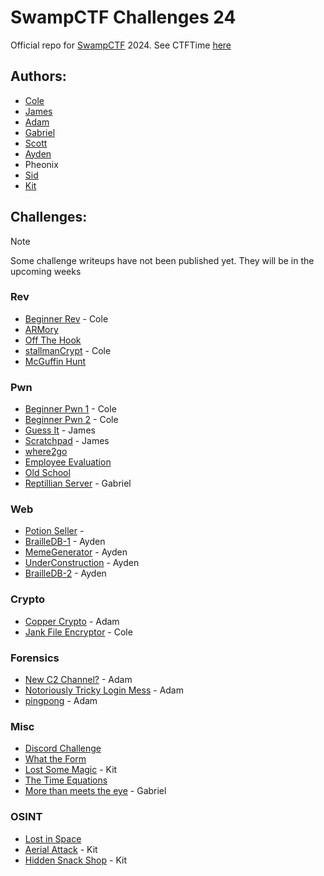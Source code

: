 # SwampCTF Challenges 24

Official repo for [SwampCTF](https://swampctf.com) 2024. 
See CTFTime [here](https://ctftime.org/event/2138)

## Authors:

- [Cole](https://github.com/Cool-Cole)
- [James](https://github.com/Tetrago)
- [Adam](https://github.com/adamkadaban)
- [Gabriel](https://github.com/Sn00pyW00dst0ck)
- [Scott](https://github.com/smoothhacker)
- [Ayden](https://github.com/ColbyJack1134)
- Pheonix
- [Sid](https://github.com/47Cid)
- [Kit](https://github.com/Kitt262)

## Challenges:

> [!NOTE]
> Some challenge writeups have not been published yet. They will be in the upcoming weeks

### Rev

- [Beginner Rev](./rev/) - Cole
- [ARMory](./rev/)
- [Off The Hook](./rev/off_the_hook)
- [stallmanCrypt](./rev/stallmanCrypt) - Cole
- [McGuffin Hunt](./rev/)

### Pwn

- [Beginner Pwn 1](./pwn/beginner_pwn_1) - Cole
- [Beginner Pwn 2](./pwn/) - Cole
- [Guess It](./pwn/guess_it) - James
- [Scratchpad](./pwn/scratchpad) - James
- [where2go](./pwn/)
- [Employee Evaluation](./pwn/)
- [Old School](./pwn/old_school)
- [Reptillian Server](./pwn/Reptillian_Server) - Gabriel

### Web

- [Potion Seller](./web/Potion%20Seller.md) - 
- [BrailleDB-1](./web/BrailleDB-1) - Ayden
- [MemeGenerator](./web/MemeGenerator) - Ayden
- [UnderConstruction](./web/UnderConstruction) - Ayden
- [BrailleDB-2](./web/BrailleDB-2) - Ayden

### Crypto

- [Copper Crypto](./crypto/Copper%20Crypto) - Adam
- [Jank File Encryptor](./crypto/) - Cole

### Forensics

- [New C2 Channel?](./forensics/New%20C2%20Channel%3F) - Adam
- [Notoriously Tricky Login Mess](./forensics/Notoriously%20Tricky%20Login%20Mess) - Adam
- [pingpong](./forensics/pingpong) - Adam

### Misc

- [Discord Challenge](./misc/)
- [What the Form](./misc/)
- [Lost Some Magic](./misc/) - Kit
- [The Time Equations](./misc/)
- [More than meets the eye](./misc/More_than_meets_the_eye) - Gabriel

### OSINT

- [Lost in Space](./osint/)
- [Aerial Attack](./osint/) - Kit
- [Hidden Snack Shop](./osint/) - Kit
